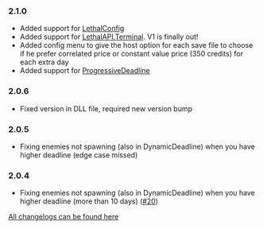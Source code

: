 ### 2.1.0
- Added support for [LethalConfig](https://thunderstore.io/c/lethal-company/p/AinaVT/LethalConfig/)
- Added support for [LethalAPI.Terminal](https://thunderstore.io/c/lethal-company/p/LethalAPI/LethalAPI_Terminal/). V1 is finally out!
- Added config menu to give the host option for each save file to choose if he prefer correlated price or constant value price (350 credits) for each extra day
- Added support for [ProgressiveDeadline](https://thunderstore.io/c/lethal-company/p/LethalOrg/ProgressiveDeadline/)

### 2.0.6
- Fixed version in DLL file, required new version bump

### 2.0.5
- Fixing enemies not spawning (also in DynamicDeadline) when you have higher deadline (edge case missed)

### 2.0.4
- Fixing enemies not spawning (also in DynamicDeadline) when you have higher deadline (more than 10 days) ([#20](https://github.com/ustaalon/LethalCompany.ExtraDays/issues/20))

[All changelogs can be found here](https://github.com/ustaalon/LethalCompany.ExtraDays/blob/rc/CHANGELOG.md)